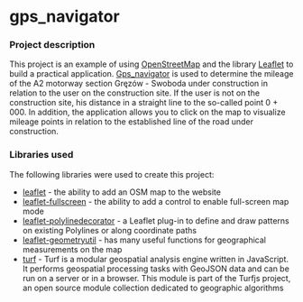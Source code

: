 # gps_navigator

### Project description

This project is an example of using [OpenStreetMap](https://www.openstreetmap.org/#map=16/50.7103/21.1064) and the library [Leaflet](https://leafletjs.com/) to build a practical application. [Gps_navigator](https://rugel.github.io/gps_navigator/) is used to determine the mileage of the A2 motorway section Gręzów - Swoboda under construction in relation to the user on the construction site. If the user is not on the construction site, his distance in a straight line to the so-called point 0 + 000. In addition, the application allows you to click on the map to visualize mileage points in relation to the established line of the road under construction.

### Libraries used

The following libraries were used to create this project:

* [leaflet](https://unpkg.com/leaflet@1.9.3/dist/leaflet.js) - the ability to add an OSM map to the website
* [leaflet-fullscreen](https://api.mapbox.com/mapbox.js/plugins/leaflet-fullscreen/v1.0.1/Leaflet.fullscreen.min.js) - the ability to add a control to enable full-screen map mode
* [leaflet-polylinedecorator](https://unpkg.com/leaflet-polylinedecorator@1.6.0/dist/leaflet.polylineDecorator.js) - a Leaflet plug-in to define and draw patterns on existing Polylines or along coordinate paths
* [leaflet-geometryutil](https://npmcdn.com/leaflet-geometryutil) - has many useful functions for geographical measurements on the map
* [turf](https://unpkg.com/@turf/turf/turf.min.js) - Turf is a modular geospatial analysis engine written in JavaScript. It performs geospatial processing tasks with GeoJSON data and can be run on a server or in a browser. This module is part of the Turfjs project, an open source module collection dedicated to geographic algorithms
         
